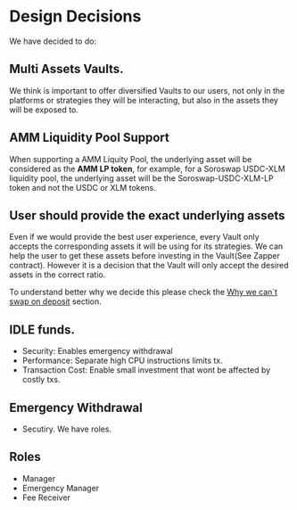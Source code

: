 # Design Decisions
We have decided to do:

## Multi Assets Vaults.
We think is important to offer diversified Vaults to our users, not only in the platforms or strategies they will be interacting, but also in the assets they will be exposed to.

## AMM Liquidity Pool Support
When supporting a AMM Liquity Pool, the underlying asset will be considered as the **AMM LP token**, for example, for a Soroswap USDC-XLM liquidity pool, the underlying asset will be the Soroswap-USDC-XLM-LP token and not the USDC or XLM tokens.

## User should provide the exact underlying assets
Even if we would provide the best user experience, every Vault only accepts the corresponding assets it will be using for its strategies. We can help the user to get these assets before investing in the Vault(See Zapper contract). However it is a decision that the Vault will only accept the desired assets in the correct ratio.

To understand better why we decide this please check the [Why we can`t swap on deposit](../10-apendix/01-why-we-cant-swap-on-deposit-or-withdraw.md) section.

## IDLE funds.
- Security: Enables emergency withdrawal
- Performance: Separate high CPU instructions limits tx.
- Transaction Cost: Enable small investment that wont  be affected by costly txs.

## Emergency Withdrawal
- Secutiry. We have roles.

## Roles
- Manager
- Emergency Manager
- Fee Receiver